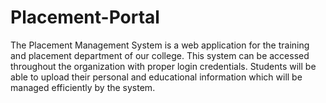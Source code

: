 # Placement-Portal
The Placement Management System is a web application for the training and placement department of our college. This system can be accessed throughout the organization with proper login credentials. Students will be able to upload their personal and educational information which will be managed efficiently by the system.

